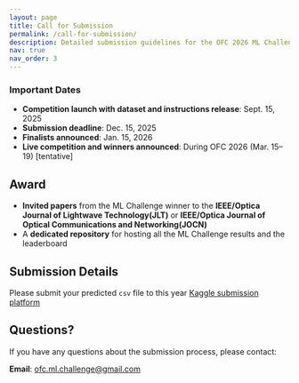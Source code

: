 ```yaml
---
layout: page
title: Call for Submission
permalink: /call-for-submission/
description: Detailed submission guidelines for the OFC 2026 ML Challenge.
nav: true
nav_order: 3
---
```


### Important Dates

- **Competition launch with dataset and instructions release**: Sept. 15, 2025
- **Submission deadline**: Dec. 15, 2025
- **Finalists announced**: Jan. 15, 2026
- **Live competition and winners announced**: During OFC 2026 (Mar. 15–19) [tentative]

## Award

- **Invited papers** from the ML Challenge winner to the **IEEE/Optica Journal of Lightwave Technology(JLT)** or **IEEE/Optica Journal of Optical Communications and Networking(JOCN)**
- A **dedicated repository** for hosting all the ML Challenge results and the leaderboard

## Submission Details

Please submit your predicted `csv` file to this year [Kaggle submission platform](https://www.kaggle.com/t/6b41bccbf1a04782b7b3f4bc3f21041b)

## Questions?

If you have any questions about the submission process, please contact:

**Email**: [ofc.ml.challenge@gmail.com](mailto:ofc.ml.challenge@gmail.com)

